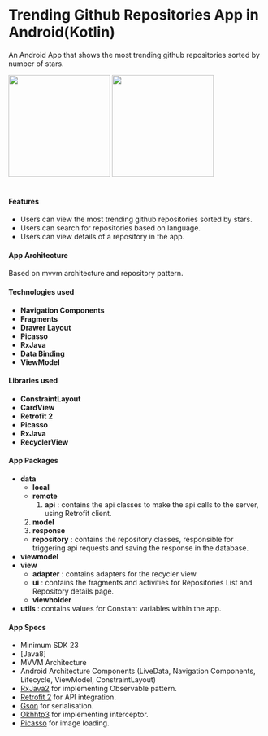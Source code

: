 # Trending Github Repositories App in Android(Kotlin)

An Android App that shows the most trending github repositories sorted by number of stars.

<img src="https://github.com/poojasngh432/TopGithubRepo/blob/master/media/repo_list.gif" width="200" style="max-width:100%;">   <img src="https://github.com/poojasngh432/TopGithubRepo/blob/master/media/repo_detail.gif" width="200" style="max-width:100%;"></br></br>

#### Features
* Users can view the most trending github repositories sorted by stars.
* Users can search for repositories based on language.
* Users can view details of a repository in the app.


#### App Architecture 
Based on mvvm architecture and repository pattern.

#### Technologies used
* <b>Navigation Components</b> 
* <b>Fragments</b> 
* <b>Drawer Layout</b>
* <b>Picasso</b> 
* <b>RxJava</b>
* <b>Data Binding</b>
* <b>ViewModel</b> 


#### Libraries used
* <b>ConstraintLayout</b> 
* <b>CardView</b> 
* <b>Retrofit 2</b>
* <b>Picasso</b> 
* <b>RxJava</b>
* <b>RecyclerView</b>

#### App Packages
* <b>data</b>
     - <b>local</b>
     - <b>remote</b>
         1. <b>api</b> : contains the api classes to make the api calls to the server, using Retrofit client.
	 2. <b>model</b>
	 3. <b>response</b>
     - <b>repository</b> : contains the repository classes, responsible for triggering api requests and saving the response in the database.
* <b>viewmodel</b>
* <b>view</b>
     - <b>adapter</b> : contains adapters for the recycler view.
     - <b>ui</b> : contains the fragments and activities for Repositories List and Repository details page.
     - <b>viewholder</b> 
* <b>utils</b> : contains values for Constant variables within the app.


#### App Specs
* Minimum SDK 23
* [Java8]
* MVVM Architecture
* Android Architecture Components (LiveData, Navigation Components, Lifecycle, ViewModel, ConstraintLayout)
* [RxJava2](https://github.com/ReactiveX/RxJava) for implementing Observable pattern.
* [Retrofit 2](https://square.github.io/retrofit/) for API integration.
* [Gson](https://github.com/google/gson) for serialisation.
* [Okhhtp3](https://github.com/square/okhttp) for implementing interceptor.
* [Picasso](http://square.github.io/picasso/) for image loading.
